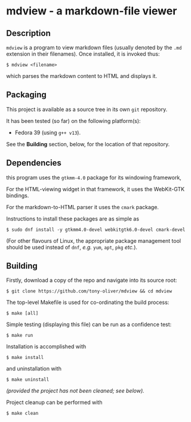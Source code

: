 # mdview - a markdown-file viewer

## Description

`mdview` is a program to view markdown files (usually denoted by
the `.md` extension in their filenames). Once installed, it is
invoked thus:

``` console
$ mdview <filename>
```

which parses the markdown content to HTML and displays it.

## Packaging

This project is available as a source tree in its own `git` repository.

It has been tested (so far) on the following platform(s):

* Fedora 39 (using `g++ v13`).

See the **Building** section, below, for the location of that repository.

## Dependencies

this program uses the `gtkmm-4.0` package for its windowing framework, 

For the HTML-viewing widget in that framework, it uses the WebKit-GTK bindings.

For the markdown-to-HTML parser it uses the `cmark` package.

Instructions to install these packages are as simple as

``` console
$ sudo dnf install -y gtkmm4.0-devel webkitgtk6.0-devel cmark-devel
```

(For other flavours of Linux, the appropriate package management tool should
be used instead of `dnf`, *e.g.* `yum`, `apt`, `pkg` *etc.*).

## Building

Firstly, download a copy of the repo and navigate into its source root:

``` console
$ git clone https://github.com/tony-oliver/mdview && cd mdview
```

The top-level Makefile is used for co-ordinating the build process:

``` console
$ make [all]
```

Simple testing (displaying this file) can be run as a confidence test:

``` console
$ make run
```

Installation is accomplished with

``` console
$ make install
```

and uninstallation with

``` console
$ make uninstall
```

*(provided the project has not been cleaned; see below).*
 
Project cleanup can be performed with

``` console
$ make clean
```
